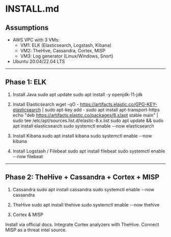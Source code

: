 # INSTALL.md

## Assumptions
- AWS VPC with 3 VMs:
  - VM1: ELK (Elasticsearch, Logstash, Kibana)
  - VM2: TheHive, Cassandra, Cortex, MISP
  - VM3: Log generator (Linux/Windows, Snort)
- Ubuntu 20.04/22.04 LTS

---

## Phase 1: ELK

1. Install Java
sudo apt update
sudo apt install -y openjdk-11-jdk

2. Install Elasticsearch
wget -qO - https://artifacts.elastic.co/GPG-KEY-elasticsearch | sudo apt-key add -
sudo apt install apt-transport-https
echo "deb https://artifacts.elastic.co/packages/8.x/apt stable main" | \
  sudo tee /etc/apt/sources.list.d/elastic-8.x.list
sudo apt update && sudo apt install elasticsearch
sudo systemctl enable --now
elasticsearch

3. Install Kibana
sudo apt install kibana
sudo systemctl enable --now kibana

4. Install Logstash / Filebeat
sudo apt install filebeat
sudo systemctl enable --now filebeat

---

## Phase 2: TheHive + Cassandra + Cortex + MISP
1. Cassandra
sudo apt install cassandra
sudo systemctl enable --now cassandra


2. TheHive
sudo apt install thehive
sudo systemctl enable --now thehive


3. Cortex & MISP

Install via official docs.
Integrate Cortex analyzers with TheHive.
Connect MISP as a threat intel source.

